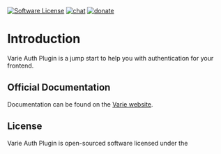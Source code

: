 [![Software License](https://img.shields.io/badge/license-MIT-brightgreen.svg?style=flat-square)](https://github.com/variejs/framework/blob/master/LICENSE)
[![chat](https://img.shields.io/badge/chat-discord-7289DA.svg?style=flat-square)](https://discordapp.com/invite/yjBtbvm)
[![donate](https://img.shields.io/badge/$-donate-ff5f5f.svg?style=flat-square)](https://www.paypal.me/lukepolo)

# Introduction

Varie Auth Plugin is a jump start to help you with authentication for your frontend.

## Official Documentation

Documentation can be found on the [Varie website](https://varie.io/docs/latest/authentication).

## License

Varie Auth Plugin is open-sourced software licensed under the
